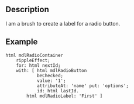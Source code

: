 Description
--------------------

I am a brush to create a label for a radio button.

Example
--------------------

	html mdlRadioContainer
		rippleEffect;
		for: html nextId;
		with: [ html mdlRadioButton
				beChecked;
				value: '1';
				attributeAt: 'name' put: 'options';
				id: html lastId.
			html mdlRadioLabel: 'First' ]